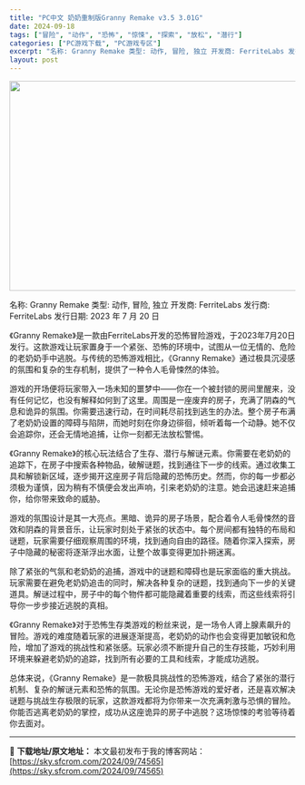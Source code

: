 ```yaml
---
title: "PC中文 奶奶重制版Granny Remake v3.5 3.01G"
date: 2024-09-18
tags: ["冒险", "动作", "恐怖", "惊悚", "探索", "放松", "潜行"]
categories: ["PC游戏下载", "PC游戏专区"]
excerpt: "名称: Granny Remake 类型: 动作, 冒险, 独立 开发商: FerriteLabs 发行商: FerriteLabs 发行日期: 2023 年 7 月 20 日 《Granny Remake》是一款由FerriteLabs开发的恐怖冒险游戏，于2023年7月20日发行。这款游戏让玩家&hellip;"
layout: post
---
```


<img class="aligncenter size-full wp-image-74566" src="https://sky.sfcrom.com/wp-content/uploads/2024/09/2024091811460788.webp" alt="" width="660" height="370" />

名称: Granny Remake
类型: 动作, 冒险, 独立
开发商: FerriteLabs
发行商: FerriteLabs
发行日期: 2023 年 7 月 20 日

《Granny Remake》是一款由FerriteLabs开发的恐怖冒险游戏，于2023年7月20日发行。这款游戏让玩家置身于一个紧张、恐怖的环境中，试图从一位无情的、危险的老奶奶手中逃脱。与传统的恐怖游戏相比，《Granny Remake》通过极具沉浸感的氛围和复杂的生存机制，提供了一种令人毛骨悚然的体验。

游戏的开场便将玩家带入一场未知的噩梦中——你在一个被封锁的房间里醒来，没有任何记忆，也没有解释如何到了这里。周围是一座废弃的房子，充满了阴森的气息和诡异的氛围。你需要迅速行动，在时间耗尽前找到逃生的办法。整个房子布满了老奶奶设置的障碍与陷阱，而她时刻在你身边徘徊，倾听着每一个动静。她不仅会追踪你，还会无情地追捕，让你一刻都无法放松警惕。

《Granny Remake》的核心玩法结合了生存、潜行与解谜元素。你需要在老奶奶的追踪下，在房子中搜索各种物品，破解谜题，找到通往下一步的线索。通过收集工具和解锁新区域，逐步揭开这座房子背后隐藏的恐怖历史。然而，你的每一步都必须极为谨慎，因为稍有不慎便会发出声响，引来老奶奶的注意。她会迅速赶来追捕你，给你带来致命的威胁。

游戏的氛围设计是其一大亮点。黑暗、诡异的房子场景，配合着令人毛骨悚然的音效和阴森的背景音乐，让玩家时刻处于紧张的状态中。每个房间都有独特的布局和谜题，玩家需要仔细观察周围的环境，找到通向自由的路径。随着你深入探索，房子中隐藏的秘密将逐渐浮出水面，让整个故事变得更加扑朔迷离。

除了紧张的气氛和老奶奶的追捕，游戏中的谜题和障碍也是玩家面临的重大挑战。玩家需要在避免老奶奶追击的同时，解决各种复杂的谜题，找到通向下一步的关键道具。解谜过程中，房子中的每个物件都可能隐藏着重要的线索，而这些线索将引导你一步步接近逃脱的真相。

《Granny Remake》对于恐怖生存类游戏的粉丝来说，是一场令人肾上腺素飙升的冒险。游戏的难度随着玩家的进展逐渐提高，老奶奶的动作也会变得更加敏锐和危险，增加了游戏的挑战性和紧张感。玩家必须不断提升自己的生存技能，巧妙利用环境来躲避老奶奶的追踪，找到所有必要的工具和线索，才能成功逃脱。

总体来说，《Granny Remake》是一款极具挑战性的恐怖游戏，结合了紧张的潜行机制、复杂的解谜元素和恐怖的氛围。无论你是恐怖游戏的爱好者，还是喜欢解决谜题与挑战生存极限的玩家，这款游戏都将为你带来一次充满刺激与恐惧的冒险。你能否逃离老奶奶的掌控，成功从这座诡异的房子中逃脱？这场惊悚的考验等待着你去面对。

---
📖 **下载地址/原文地址：** 本文最初发布于我的博客网站：[https://sky.sfcrom.com/2024/09/74565](https://sky.sfcrom.com/2024/09/74565)
